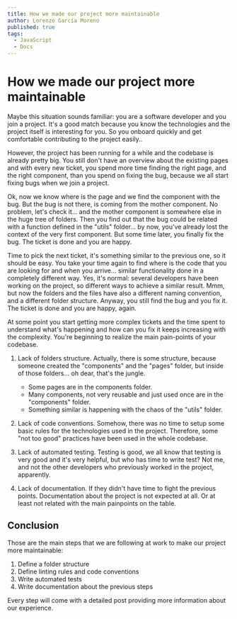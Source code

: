 ```yaml
---
title: How we made our project more maintainable
author: Lorenzo García Moreno
published: true
tags:
  - JavaScript
  - Docs
---
```


# How we made our project more maintainable

Maybe this situation sounds familiar: you are a software developer and you join a project. It's a good match because you know the technologies and the project itself is interesting for you. So you onboard quickly and get comfortable contributing to the project easily..

However, the project has been running for a while and the codebase is already pretty big. You still don't have an overview about the existing pages and with every new ticket, you spend more time finding the right page, and the right component, than you spend on fixing the bug, because we all start fixing bugs when we join a project.

Ok, now we know where is the page and we find the component with the bug. But the bug is not there, is coming from the mother component. No problem, let's check it... and the mother component is somewhere else in the huge tree of folders. Then you find out that the bug could be related with a function defined in the "utils" folder... by now, you've already lost the context of the very first component. But some time later, you finally fix the bug. The ticket is done and you are happy.

Time to pick the next ticket, it's something similar to the previous one, so it should be easy. You take your time again to find where is the code that you are looking for and when you arrive... similar functionality done in a completely different way. Yes, it's normal: several developers have been working on the project, so different ways to achieve a similar result. Mmm, but now the folders and the files have also a different naming convention, and a different folder structure. Anyway, you still find the bug and you fix it. The ticket is done and you are happy, again.

At some point you start getting more complex tickets and the time spent to understand what's happening and how can you fix it keeps increasing with the complexity. You're beginning to realize the main pain-points of your codebase.

1. Lack of folders structure. Actually, there is some structure, because someone created the "components" and the "pages" folder, but inside of those folders... oh dear, that's the jungle.

   - Some pages are in the components folder.
   - Many components, not very reusable and just used once are in the "components" folder.
   - Something similar is happening with the chaos of the "utils" folder.

2. Lack of code conventions. Somehow, there was no time to setup some basic rules for the technologies used in the project. Therefore, some "not too good" practices have been used in the whole codebase.

3. Lack of automated testing. Testing is good, we all know that testing is very good and it's very helpful, but who has time to write test? Not me, and not the other developers who previously worked in the project, apparently.

4. Lack of documentation. If they didn't have time to fight the previous points. Documentation about the project is not expected at all. Or at least not related with the main painpoints on the table.

## Conclusion

Those are the main steps that we are following at work to make our project more maintainable:

1. Define a folder structure
2. Define linting rules and code conventions
3. Write automated tests
4. Write documentation about the previous steps

Every step will come with a detailed post providing more information about our experience.
